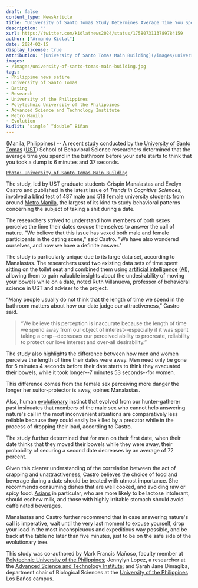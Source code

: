 ```yaml
---
draft: false
content_type: NewsArticle
title: "University of Santo Tomas Study Determines Average Time You Spend in the Bathroom Before Your Date Starts to Think That You Took a Dump"
description: ""
xurl: https://twitter.com/kidlatnews2024/status/1758073113789784159
author: ["Armando Kidlat"]
date: 2024-02-15
display_license: true
attribution: "[University of Santo Tomas Main Building](/images/university-of-santo-tomas-main-building.jpg) photo from [Wikimedia](https://commons.wikimedia.org/wiki/File:400_Year_old_Beauty.jpg) ([CC BY-SA 3.0](https://creativecommons.org/licenses/by-sa/3.0/deed.en))."
images:
- /images/university-of-santo-tomas-main-building.jpg
tags:
- Philippine news satire
- University of Santo Tomas
- Dating
- Research
- University of the Philippines
- Polytechnic University of the Philippines
- Advanced Science and Technology Institute
- Metro Manila
- Evolution
kudlit: ‘single’ “double” Biñan
---
```

(Manila, Philippines) -- A recent study conducted by the [University of Santo Tomas](/tags/university-of-santo-tomas/) ([UST](/tags/university-of-santo-tomas/)) School of Behavioral Science researchers determined that the average time you spend in the bathroom before your date starts to think that you took a dump is 6 minutes and 37 seconds.

[`Photo: University of Santo Tomas Main Building`](/images/university-of-santo-tomas-main-building.jpg)

The study, led by UST graduate students Crispin Manalastas and Evelyn Castro and published in the latest issue of *Trends in Cognitive Sciences*, involved a blind test of 487 male and 518 female university students from around [Metro Manila](/tags/metro-manila/), the largest of its kind to study behavioral patterns concerning the subject of taking a shit during a date.

The researchers strived to understand how members of both sexes perceive the time their dates excuse themselves to answer the call of nature. "We believe that this issue has vexed both male and female participants in the dating scene," said Castro. "We have also wondered ourselves, and now we have a definite answer."

The study is particularly unique due to its large data set, according to Manalastas. The researchers used two existing data sets of time spent sitting on the toilet seat and combined them using [artificial intelligence](/tags/artificial-intelligence/) ([AI](/tags/artificial-intelligence/)), allowing them to gain valuable insights about the undesirability of moving your bowels while on a date, noted Ruth Villanueva, professor of behavioral science in UST and adviser to the project.

“Many people usually do not think that the length of time we spend in the bathroom matters about how our date judge our attractiveness,” Castro said.

>“We believe this perception is inaccurate because the length of time we spend away from our object of interest--especially if it was spent taking a crap--decreases our perceived ability to procreate, reliability to protect our love interest and over-all desirability.”

The study also highlights the difference between how men and women perceive the length of time their dates were away. Men need only be gone for 5 minutes 4 seconds before their date starts to think they evacuated their bowels, while it took longer--7 minutes 53 seconds--for women.

This difference comes from the female sex perceiving more danger the longer her suitor-protector is away, opines Manalastas.

Also, human [evolutionary](/tags/evolution/) instinct that evolved from our hunter-gatherer past insinuates that members of the male sex who cannot help answering nature's call in the most inconvenient situations are comparatively less reliable because they could easily be killed by a predator while in the process of dropping their load, according to Castro.

The study further determined that for men on their first date, when their date thinks that they moved their bowels while they were away, their probability of securing a second date decreases by an average of 72 percent.

Given this clearer understanding of the correlation between the act of crapping and unattractiveness, Castro believes the choice of food and beverage during a date should be treated with utmost importance. She recommends consuming dishes that are well cooked, and avoiding raw or spicy food. [Asians](/tags/asians/) in particular, who are more likely to be lactose intolerant, should eschew milk, and those with highly irritable stomach should avoid caffeinated beverages.

Manalastas and Castro further recommend that in case answering nature's call is imperative, wait until the very last moment to excuse yourself, drop your load in the most inconspicuous and expeditious way possible, and be back at the table no later than five minutes, just to be on the safe side of the evolutionary tree.

This study was co-authored by Mark Francis Mañoso, faculty member at [Polytechnic University of the Philippines](/tags/polytechnic-university-of-the-philippines/); Jennylyn Lopez, a researcher at the [Advanced Science and Technology Institute](/tags/advanced-science-and-technology-institute/); and Sarah Jane Dimagiba, department chair of Biological Sciences at the [University of the Philippines](/tags/university-of-the-philippines/) Los Baños campus.
